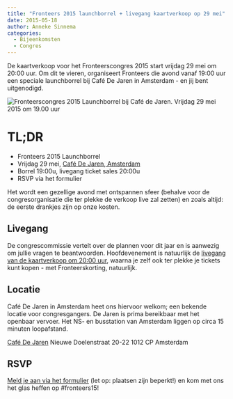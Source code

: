 ```yaml
---
title: "Fronteers 2015 launchborrel + livegang kaartverkoop op 29 mei"
date: 2015-05-18
author: Anneke Sinnema
categories: 
  - Bijeenkomsten
  - Congres
---
```

De kaartverkoop voor het Fronteerscongres 2015 start vrijdag 29 mei om 20:00 uur. Om dit te vieren, organiseert Fronteers die avond vanaf 19:00 uur een speciale launchborrel bij Café De Jaren in Amsterdam - en jij bent uitgenodigd.

![Fronteerscongres 2015 Launchborrel bij Café de Jaren. Vrijdag 29 mei 2015 om 19.00 uur](https://fronteers.nl/_img/congres/2015/fronteers15-launchborrel-announcement-image-nl-1024.png)

# TL;DR

* Fronteers 2015 Launchborrel
* Vrijdag 29 mei, [Café De Jaren, Amsterdam](http://www.cafedejaren.nl/nl/de-Jaren/Home.html)
* Borrel 19:00u, livegang ticket sales 20:00u
* RSVP via het formulier

Het wordt een gezellige avond met ontspannen sfeer (behalve voor de congresorganisatie die ter plekke de verkoop live zal zetten) en zoals altijd: de eerste drankjes zijn op onze kosten.

## Livegang

De congrescommissie vertelt over de plannen voor dit jaar en is aanwezig om jullie vragen te beantwoorden. Hoofdevenement is natuurlijk de [livegang van de kaartverkoop om 20:00 uur](https://fronteers.nl/blog/2015/05/kaartverkoop-fronteers15-begint-op-vrijdag-29-mei), waarna je zelf ook ter plekke je tickets kunt kopen - met Fronteerskorting, natuurlijk.

## Locatie

Café De Jaren in Amsterdam heet ons hiervoor welkom; een bekende locatie voor congresgangers. De Jaren is prima bereikbaar met het openbaar vervoer. Het NS- en busstation van Amsterdam liggen op circa 15 minuten loopafstand.

[Café De Jaren](http://www.cafedejaren.nl/nl/de-Jaren/Home.html)
Nieuwe Doelenstraat 20-22
1012 CP Amsterdam

## RSVP

[Meld je aan via het formulier](https://fronteers.nl/bijeenkomsten/2015/fronteers-2015-launchborrel) (let op: plaatsen zijn beperkt!) en kom met ons het glas heffen op #fronteers15!
